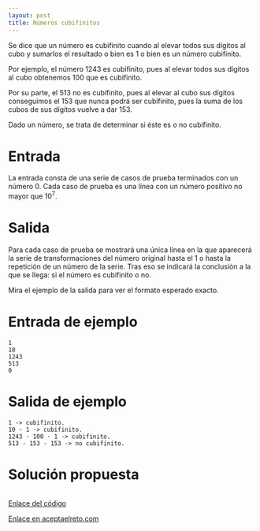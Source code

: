 ```yaml
---
layout: post
title: Números cubifinitos
---
```


Se dice que un número es cubifinito cuando al elevar todos sus dígitos al cubo y sumarlos el resultado o bien es 1 o bien es un número cubifinito.

Por ejemplo, el número 1243 es cubifinito, pues al elevar todos sus dígitos al cubo obtenemos 100 que es cubifinito.

Por su parte, el 513 no es cubifinito, pues al elevar al cubo sus dígitos conseguimos el 153 que nunca podrá ser cubifinito, pues la suma de los cubos de sus dígitos vuelve a dar 153.

Dado un número, se trata de determinar si éste es o no cubifinito.

# Entrada

La entrada consta de una serie de casos de prueba terminados con un número 0. Cada caso de prueba es una línea con un número positivo no mayor que 10<sup>7</sup>.

# Salida

Para cada caso de prueba se mostrará una única línea en la que aparecerá la serie de transformaciones del número original hasta el 1 o hasta la repetición de un número de la serie. Tras eso se indicará la conclusión a la que se llega: si el número es cubifinito o no.

Mira el ejemplo de la salida para ver el formato esperado exacto.

# Entrada de ejemplo

```
1
10
1243
513
0
```

# Salida de ejemplo

```
1 -> cubifinito.
10 - 1 -> cubifinito.
1243 - 100 - 1 -> cubifinito.
513 - 153 - 153 -> no cubifinito.
```
# Solución propuesta

``` python


```

[Enlace del código](https://github.com/israelem/aceptaelreto/blob/master/codes/2017-12-25-cubifinitos.py)

[Enlace en aceptaelreto.com](https://www.aceptaelreto.com/problem/statement.php?id=139)
